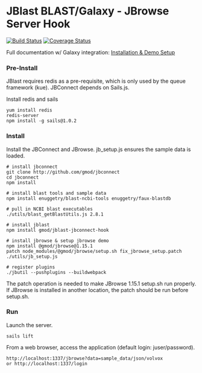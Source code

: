 # JBlast BLAST/Galaxy - JBrowse Server Hook

[![Build Status](https://travis-ci.org/GMOD/jblast-jbconnect-hook.svg?branch=master)](https://travis-ci.org/GMOD/jblast-jbconnect-hook) [![Coverage Status](https://coveralls.io/repos/github/GMOD/jblast-jbconnect-hook/badge.svg?branch=master)](https://coveralls.io/github/GMOD/jblast-jbconnect-hook?branch=master)

Full documentation w/ Galaxy integration: [Installation & Demo Setup](http://jblast.readthedocs.io/en/latest/)

### Pre-Install
JBlast requires redis as a pre-requisite, which is only used by the queue framework (kue). JBConnect depends on Sails.js.

Install redis and sails
```
yum install redis
redis-server
npm install -g sails@1.0.2
```

### Install
Install the JBConnect and JBrowse. jb_setup.js ensures the sample data is loaded.

```
# install jbconnect
git clone http://github.com/gmod/jbconnect
cd jbconnect
npm install

# install blast tools and sample data
npm install enuggetry/blast-ncbi-tools enuggetry/faux-blastdb

# pull in NCBI blast executables
./utils/blast_getBlastUtils.js 2.8.1

# install jblast
npm install gmod/jblast-jbconnect-hook

# install jbrowse & setup jbrowse demo
npm install @gmod/jbrowse@1.15.1
patch node_modules/@gmod/jbrowse/setup.sh fix_jbrowse_setup.patch
./utils/jb_setup.js

# register plugins
./jbutil --pushplugins --buildwebpack
```
The patch operation is needed to make JBrowse 1.15.1 setup.sh run properly. If JBrowse is installed in another location, the patch should be run before setup.sh.

### Run
Launch the server.
```
sails lift
```
From a web browser, access the application (default login: juser/password).
```
http://localhost:1337/jbrowse?data=sample_data/json/volvox
or http://localhost:1337/login
```
